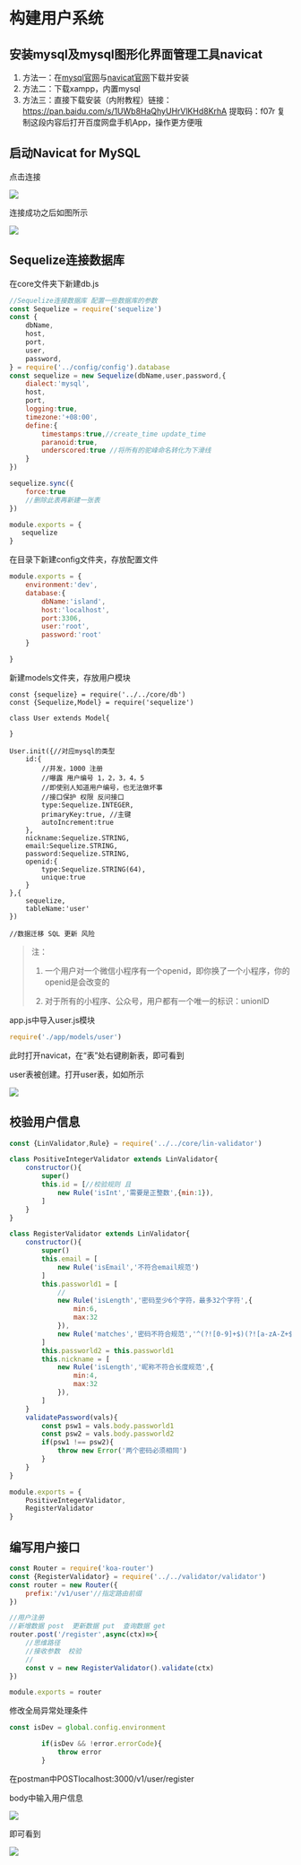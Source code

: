 # 构建用户系统

## 安装mysql及mysql图形化界面管理工具navicat

1. 方法一：在[mysql官网](https://www.mysql.com/cn/)与[navicat官网](https://www.navicat.com/en/)下载并安装
2. 方法二：下载xampp，内置mysql
3. 方法三：直接下载安装（内附教程）链接：https://pan.baidu.com/s/1UWb8HaQhyUHrVlKHd8KrhA 
   提取码：f07r 
   复制这段内容后打开百度网盘手机App，操作更方便哦

## 启动Navicat for MySQL

点击连接

![](https://cloud-minapp-26894.cloud.ifanrusercontent.com/1hp9z8ZfR1kSOBP2.png)

连接成功之后如图所示

![](https://cloud-minapp-26894.cloud.ifanrusercontent.com/1hpA2Gx0Ef1NuoSJ.png)

## Sequelize连接数据库

在core文件夹下新建db.js

```javascript
//Sequelize连接数据库 配置一些数据库的参数
const Sequelize = require('sequelize')
const {
    dbName,
    host,
    port,
    user,
    password,
} = require('../config/config').database
const sequelize = new Sequelize(dbName,user,password,{
    dialect:'mysql',
    host,
    port,
    logging:true,
    timezone:'+08:00',
    define:{
        timestamps:true,//create_time update_time
        paranoid:true,
        underscored:true //将所有的驼峰命名转化为下滑线
    }
})

sequelize.sync({
    force:true
    //删除此表再新建一张表
})

module.exports = {
   sequelize
}
```
在目录下新建config文件夹，存放配置文件

```javascript
module.exports = {
    environment:'dev',
    database:{
        dbName:'island',
        host:'localhost',
        port:3306,
        user:'root',
        password:'root'
    }

}
```

新建models文件夹，存放用户模块

```
const {sequelize} = require('../../core/db')
const {Sequelize,Model} = require('sequelize')

class User extends Model{

}

User.init({//对应mysql的类型
    id:{
        //并发，1000 注册
        //曝露 用户编号 1，2，3，4，5
        //即使别人知道用户编号，也无法做坏事
        //接口保护 权限 反问接口
        type:Sequelize.INTEGER,
        primaryKey:true, //主键
        autoIncrement:true
    },
    nickname:Sequelize.STRING,
    email:Sequelize.STRING,
    password:Sequelize.STRING,
    openid:{
        type:Sequelize.STRING(64),
        unique:true
    }
},{
    sequelize,
    tableName:'user'
})

//数据迁移 SQL 更新 风险
```

> 注：
>
> 1. 一个用户对一个微信小程序有一个openid，即你换了一个小程序，你的openid是会改变的
>
> 2. 对于所有的小程序、公众号，用户都有一个唯一的标识：unionID

app.js中导入user.js模块

```javascript
require('./app/models/user')
```

此时打开navicat，在“表”处右键刷新表，即可看到

user表被创建。打开user表，如如所示

![](https://cloud-minapp-26894.cloud.ifanrusercontent.com/1hpAFt2k3Gi9iqU0.png)

## 校验用户信息

```javascript
const {LinValidator,Rule} = require('../../core/lin-validator')

class PositiveIntegerValidator extends LinValidator{
    constructor(){
        super()
        this.id = [//校验规则 且
            new Rule('isInt','需要是正整数',{min:1}),
        ]
    }
}

class RegisterValidator extends LinValidator{
    constructor(){
        super()
        this.email = [
            new Rule('isEmail','不符合email规范')
        ]
        this.passworld1 = [
            //
            new Rule('isLength','密码至少6个字符，最多32个字符',{
                min:6,
                max:32
            }),
            new Rule('matches','密码不符合规范','^(?![0-9]+$)(?![a-zA-Z+$])[0-9A-Za-z]')
        ]
        this.passworld2 = this.passworld1
        this.nickname = [
            new Rule('isLength','昵称不符合长度规范',{
                min:4,
                max:32
            }),
        ]
    }
    validatePassword(vals){
        const psw1 = vals.body.passworld1
        const psw2 = vals.body.passworld2
        if(psw1 !== psw2){
            throw new Error('两个密码必须相同') 
        }
    }
}

module.exports = {
    PositiveIntegerValidator,
    RegisterValidator
}

```

## 编写用户接口

```javascript
const Router = require('koa-router')
const {RegisterValidator} = require('../../validator/validator')
const router = new Router({
    prefix:'/v1/user'//指定路由前缀
}) 

//用户注册
//新增数据 post  更新数据 put  查询数据 get
router.post('/register',async(ctx)=>{
    //思维路径
    //接收参数  校验
    //
    const v = new RegisterValidator().validate(ctx)
})

module.exports = router
```

修改全局异常处理条件

```javascript
const isDev = global.config.environment

        if(isDev && !error.errorCode){
            throw error
        }
```

在postman中POSTlocalhost:3000/v1/user/register

body中输入用户信息

![](https://cloud-minapp-26894.cloud.ifanrusercontent.com/1hpAlo5kxEjxwZUo.png)

即可看到

![](https://cloud-minapp-26894.cloud.ifanrusercontent.com/1hpAn56YYEBS0Fx7.png)

